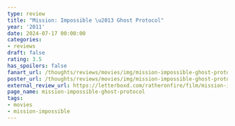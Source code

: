 ```yaml
---
type: review
title: "Mission: Impossible \u2013 Ghost Protocol"
year: '2011'
date: 2024-07-17 00:00:00
categories:
- reviews
draft: false
rating: 3.5
has_spoilers: false
fanart_url: /thoughts/reviews/movies/img/mission-impossible-ghost-protocol_fanart.png
poster_url: /thoughts/reviews/movies/img/mission-impossible-ghost-protocol_poster.png
external_review_url: https://letterboxd.com/ratheronfire/film/mission-impossible-ghost-protocol/
page_name: mission-impossible-ghost-protocol
tags:
- movies
- mission-impossible
---
```


